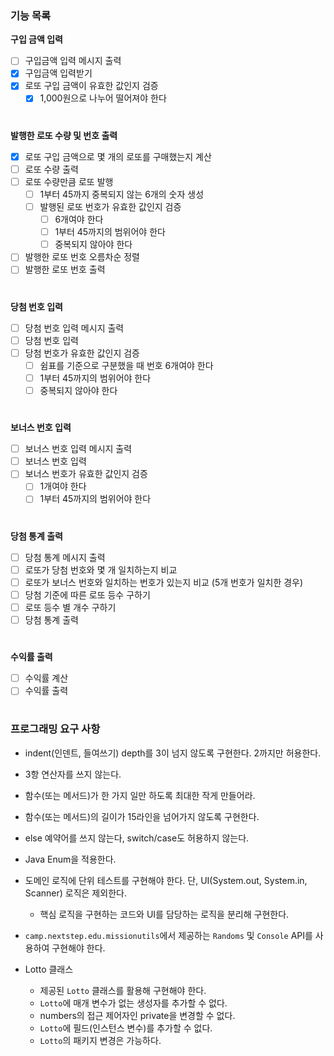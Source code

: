 ### 기능 목록 
**구입 금액 입력**
- [ ] 구입금액 입력 메시지 출력
- [x] 구입금액 입력받기
- [x] 로또 구입 금액이 유효한 값인지 검증
  - [x] 1,000원으로 나누어 떨어져야 한다  
  #
**발행한 로또 수량 및 번호 출력**
- [x] 로또 구입 금액으로 몇 개의 로또를 구매했는지 계산
- [ ] 로또 수량 출력
- [ ] 로또 수량만큼 로또 발행
  - [ ] 1부터 45까지 중복되지 않는 6개의 숫자 생성
  - [ ] 발행된 로또 번호가 유효한 값인지 검증
    - [ ] 6개여야 한다
    - [ ] 1부터 45까지의 범위어야 한다
    - [ ] 중복되지 않아야 한다
- [ ] 발행한 로또 번호 오름차순 정렬
- [ ] 발행한 로또 번호 출력
  #
**당첨 번호 입력**
- [ ] 당첨 번호 입력 메시지 출력
- [ ] 당첨 번호 입력
- [ ] 당첨 번호가 유효한 값인지 검증
  - [ ] 쉼표를 기준으로 구분했을 때 번호 6개여야 한다
  - [ ] 1부터 45까지의 범위어야 한다
  - [ ] 중복되지 않아야 한다  
    #
**보너스 번호 입력**
- [ ] 보너스 번호 입력 메시지 출력
- [ ] 보너스 번호 입력
- [ ] 보너스 번호가 유효한 값인지 검증
  - [ ] 1개여야 한다
  - [ ] 1부터 45까지의 범위어야 한다
  #
 **당첨 통계 출력**
- [ ] 당첨 통계 메시지 출력
- [ ] 로또가 당첨 번호와 몇 개 일치하는지 비교
- [ ] 로또가 보너스 번호와 일치하는 번호가 있는지 비교 (5개 번호가 일치한 경우)
- [ ] 당첨 기준에 따른 로또 등수 구하기
- [ ] 로또 등수 별 개수 구하기
- [ ] 당첨 통계 출력
  #
**수익률 출력**  
- [ ] 수익률 계산
- [ ] 수익률 출력
#
### 프로그래밍 요구 사항
- indent(인덴트, 들여쓰기) depth를 3이 넘지 않도록 구현한다. 2까지만 허용한다.
- 3항 연산자를 쓰지 않는다.
- 함수(또는 메서드)가 한 가지 일만 하도록 최대한 작게 만들어라.
- 함수(또는 메서드)의 길이가 15라인을 넘어가지 않도록 구현한다.
- else 예약어를 쓰지 않는다, switch/case도 허용하지 않는다.
- Java Enum을 적용한다.
- 도메인 로직에 단위 테스트를 구현해야 한다. 단, UI(System.out, System.in, Scanner) 로직은 제외한다.
  - 핵심 로직을 구현하는 코드와 UI를 담당하는 로직을 분리해 구현한다.
- `camp.nextstep.edu.missionutils`에서 제공하는 `Randoms` 및 `Console` API를 사용하여 구현해야 한다.

- Lotto 클래스
  - 제공된 `Lotto` 클래스를 활용해 구현해야 한다.
  - `Lotto`에 매개 변수가 없는 생성자를 추가할 수 없다.
  - numbers의 접근 제어자인 private을 변경할 수 없다.
  - `Lotto`에 필드(인스턴스 변수)를 추가할 수 없다.
  - `Lotto`의 패키지 변경은 가능하다.
